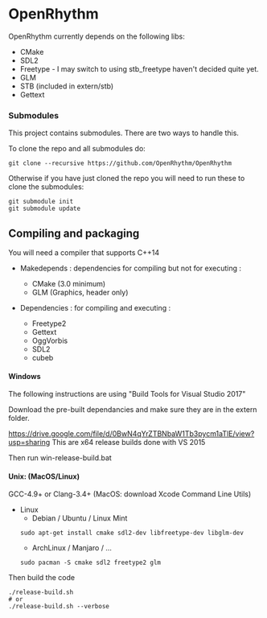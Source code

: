 # OpenRhythm

OpenRhythm currently depends on the following libs:
* CMake
* SDL2
* Freetype - I may switch to using stb_freetype haven't decided quite yet.
* GLM
* STB (included in extern/stb)
* Gettext

### Submodules
This project contains submodules. There are two ways to handle this.

To clone the repo and all submodules do:
```
git clone --recursive https://github.com/OpenRhythm/OpenRhythm
```

Otherwise if you have just cloned the repo you will need to run these to clone the submodules:
```
git submodule init
git submodule update
```

## Compiling and packaging
You will need a compiler that supports C++14

* Makedepends : dependencies for compiling but not for executing :
    - CMake (3.0 minimum)
    - GLM   (Graphics, header only)

* Dependencies : for compiling and executing :
    - Freetype2
    - Gettext
    - OggVorbis
    - SDL2
    - cubeb


#### Windows
The following instructions are using "Build Tools for Visual Studio 2017" 

Download the pre-built dependancies and make sure they are in the extern folder.

https://drive.google.com/file/d/0BwN4qYrZTBNbaW1Tb3pycm1aTlE/view?usp=sharing
This are x64 release builds done with VS 2015

Then run win-release-build.bat



#### Unix: (MacOS/Linux)
GCC-4.9+ or Clang-3.4+ (MacOS: download Xcode Command Line Utils)

* Linux
    * Debian / Ubuntu / Linux Mint
    ```
    sudo apt-get install cmake sdl2-dev libfreetype-dev libglm-dev
    ```
    * ArchLinux / Manjaro / …
    ```
    sudo pacman -S cmake sdl2 freetype2 glm
    ```

Then build the code
```
./release-build.sh 
# or
./release-build.sh --verbose
```
